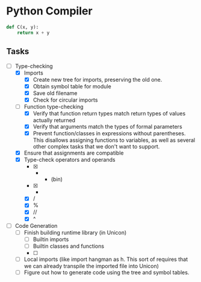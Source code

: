 # Python Compiler
```python
def C(x, y):
    return x + y
```

## Tasks
- [ ] Type-checking
    - [x] Imports
        - [x] Create new tree for imports, preserving the old one. 
        - [x] Obtain symbol table for module
        - [x] Save old filename
        - [x] Check for circular imports

    - [ ] Function type-checking
        - [x] Verify that function return types match return types of values actually returned
        - [x] Verify that arguments match the types of formal parameters
        - [x] Prevent function/classes in expressions without parentheses. This disallows 
              assigning functions to variables, as well as several other complex tasks that
              we don't want to support.
    - [x] Ensure that assignments are compatible
    - [x] Type-check operators and operands
        - [x] + - (bin)
        - [x] *
        - [x] / 
        - [x] %
        - [x] //
        - [x] ^
- [ ] Code Generation
    - [ ] Finish building runtime library (in Unicon)
        - [ ] Builtin imports
        - [ ] Builtin classes and functions
        - [ ] 
    - [ ] Local imports (like import hangman as h. This sort of requires that we can 
          already transpile the imported file into Unicon)
    - [ ] Figure out how to generate code using the tree and symbol tables.

